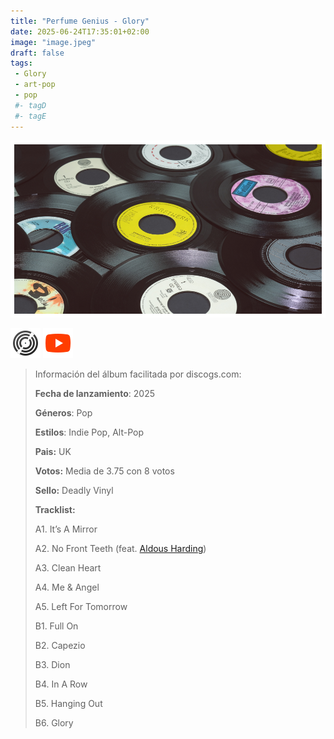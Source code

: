 ```yaml
---
title: "Perfume Genius - Glory"
date: 2025-06-24T17:35:01+02:00
image: "image.jpeg"
draft: false
tags:
 - Glory
 - art-pop
 - pop
 #- tagD
 #- tagE
---
```

![cover](image.jpeg (Perfume-Genius - Glory))
 
[![discogs](../links/svg/discogs.png (discogs))](https://www.discogs.com/master/3794427)
[![youtube](../links/svg/youtube.png (youtube))](https://www.youtube.com/playlist?list=PLt788Racgz0HXfwNa1Vk0PnTSOpo17nyW)
 
<!-- [![bandcamp](../links/svg/bandcamp.png (bandcamp))](error) error busqueda -->
<!-- [![lastfm](../links/svg/lastfm.png (lastfm))]() -->
<!-- [![musicbrainz](../links/svg/musicbrainz.png (musicbrainz))]() -->
<!-- [![spotify](../links/svg/spotify.png (putify))]() -->
<!-- [![wikipedia](../links/svg/wikipedia.png (wikipedia))](error) -->
 
> Información del álbum facilitada por discogs.com:
> 
> **Fecha de lanzamiento**: 2025
> 
> **Géneros**: Pop
> 
> **Estilos**: Indie Pop, Alt-Pop
> 
> **Pais:** UK
> 
> **Votos:** Media de 3.75 con 8 votos
> 
> **Sello:** Deadly Vinyl
> 
> **Tracklist:**
> 
>   A1. It’s A Mirror    
> 
>   A2. No Front Teeth 
> (feat. [Aldous Harding](https://www.discogs.com/artist/4146181 'Singer/songwriter Aldous Harding first drew praise for...'))   
> 
>   A3. Clean Heart    
> 
>   A4. Me & Angel    
> 
>   A5. Left For Tomorrow    
> 
>   B1. Full On    
> 
>   B2. Capezio    
> 
>   B3. Dion    
> 
>   B4. In A Row    
> 
>   B5. Hanging Out    
> 
>   B6. Glory    
> 
